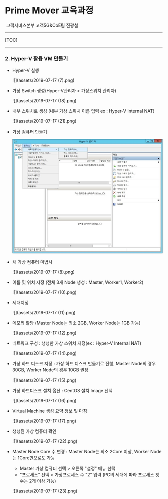 # Prime Mover 교육과정 #

​    고객서비스본부 고객5G&CoE팀 진광철

------

[TOC]

------

### 2. Hyper-V 활용 VM 만들기

- Hyper-V 실행

  ![](assets/2019-07-17 (7).png)

- 가상 Switch 생성(Hyper-V관리자 > 가상스위치 관리자)

  ![](assets/2019-07-17 (18).png)

- 내부 스위치로 생성 (내부 가상 스위치 이름 입력 ex : Hyper-V Internal NAT)

  ![](assets/2019-07-17 (21).png)

- 가상 컴퓨터 만들기

  ![](assets/Hyper-v-new.jpg)

- 새 가상 컴퓨터 마법사

  ![](assets/2019-07-17 (8).png)

- 이름 및 위치 지정 (전체 3개 Node 생성 : Master, Worker1, Worker2)

  ![](assets/2019-07-17 (10).png)

- 세대지정

  ![](assets/2019-07-17 (11).png)

- 메모리 할당 (Master Node는 최소 2GB, Worker Node는 1GB 가능)

  ![](assets/2019-07-17 (12).png)

- 네트워크 구성 : 생성한 가상 스위치 지정(ex : Hyper-V Internal NAT)

  ![](assets/2019-07-17 (14).png)

- 가상 하드 디스크 지정 : 가상 하드 디스크 만들기로 진행, Master Node의 경우 30GB, Worker Node의 경우 10GB 권장

  ![](assets/2019-07-17 (15).png)

- 가상 하드디스크 설치 옵션 : CentOS 설치 Image 선택

  ![](assets/2019-07-17 (16).png)

- Virtual Machine 생성 요약 정보 및 마침

  ![](assets/2019-07-17 (17).png)

- 생성된 가상 컴퓨터 확인

  ![](assets/2019-07-17 (22).png)

- Master Node Core 수 변경 : Master Node는 최소 2Core 이상, Worker Node는 1Core만으로도 가능

  - Master 가상 컴퓨터 선택 > 오른쪽 "설정" 메뉴 선택
  - "프로세스" 선택 > 가상프로세스 수 "2" 입력 (PC의 세대에 따라 프로세스 갯수는 2개 이상 가능)

  ![](assets/2019-07-17 (23).png)

